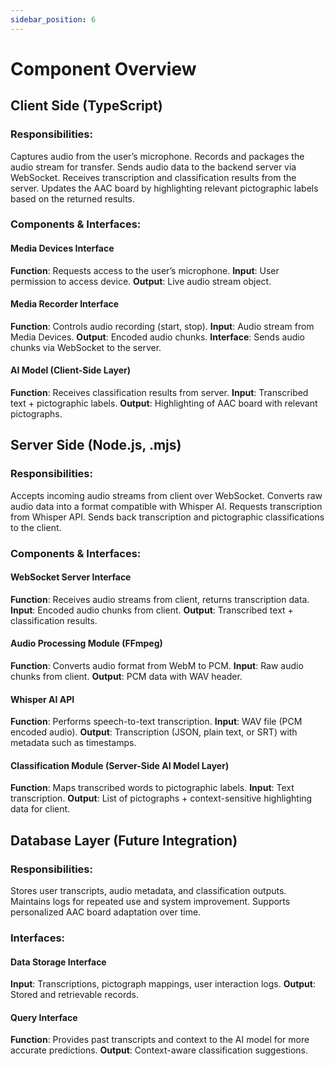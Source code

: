```yaml
---
sidebar_position: 6
---
```


# Component Overview
## Client Side (TypeScript)
### Responsibilities:
Captures audio from the user’s microphone.
Records and packages the audio stream for transfer.
Sends audio data to the backend server via WebSocket.
Receives transcription and classification results from the server.
Updates the AAC board by highlighting relevant pictographic labels based on the returned results.

### Components & Interfaces:
#### Media Devices Interface
**Function**: Requests access to the user’s microphone.
**Input**: User permission to access device.
**Output**: Live audio stream object.

#### Media Recorder Interface
**Function**: Controls audio recording (start, stop).
**Input**: Audio stream from Media Devices.
**Output**: Encoded audio chunks.
**Interface**: Sends audio chunks via WebSocket to the server.

#### AI Model (Client-Side Layer)
**Function**: Receives classification results from server.
**Input**: Transcribed text + pictographic labels.
**Output**: Highlighting of AAC board with relevant pictographs.

## Server Side (Node.js, .mjs)
### Responsibilities:
Accepts incoming audio streams from client over WebSocket.
Converts raw audio data into a format compatible with Whisper AI.
Requests transcription from Whisper API.
Sends back transcription and pictographic classifications to the client.

### Components & Interfaces:
#### WebSocket Server Interface
**Function**: Receives audio streams from client, returns transcription data.
**Input**: Encoded audio chunks from client.
**Output**: Transcribed text + classification results.

#### Audio Processing Module (FFmpeg)
**Function**: Converts audio format from WebM to PCM.
**Input**: Raw audio chunks from client.
**Output**: PCM data with WAV header.

#### Whisper AI API
**Function**: Performs speech-to-text transcription.
**Input**: WAV file (PCM encoded audio).
**Output**: Transcription (JSON, plain text, or SRT) with metadata such as timestamps.


#### Classification Module (Server-Side AI Model Layer)
**Function**: Maps transcribed words to pictographic labels.
**Input**: Text transcription.
**Output**: List of pictographs + context-sensitive highlighting data for client.


## Database Layer (Future Integration)
### Responsibilities:
Stores user transcripts, audio metadata, and classification outputs.
Maintains logs for repeated use and system improvement.
Supports personalized AAC board adaptation over time.

### Interfaces:
#### Data Storage Interface
**Input**: Transcriptions, pictograph mappings, user interaction logs.
**Output**: Stored and retrievable records.

#### Query Interface
**Function**: Provides past transcripts and context to the AI model for more accurate predictions.
**Output**: Context-aware classification suggestions.